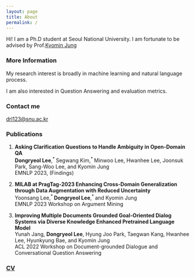 ```yaml
---
layout: page
title: About
permalink: /
---
```


Hi! I am a Ph.D student at Seoul National University. I am fortunate to be advised by Prof.[Kyomin Jung](http://milab.snu.ac.kr/kjung/index.html)

### More Information

My research interest is broadly in machine learning and natural language process. 

I am also interested in Question Answering and evaluation metrics.

### Contact me

[drl123@snu.ac.kr](mailto:drl123@snu.ac.kr)

### Publications

1. **Asking Clarification Questions to Handle Ambiguity in Open-Domain QA**\
**Dongryeol Lee**,<sup>* </sup> Segwang Kim,<sup>* </sup> Minwoo Lee, Hwanhee Lee, Joonsuk Park, Sang-Woo Lee, and Kyomin Jung\
EMNLP 2023, (Findings)


3. **MILAB at PragTag-2023 Enhancing Cross-Domain Generalization through Data Augmentation with Reduced Uncertainty**\
   Yoonsang Lee,<sup>* </sup> **Dongryeol Lee**,<sup>* </sup> and Kyomin Jung\
   EMNLP 2023 Workshop on Argument Mining

4. **Improving Multiple Documents Grounded Goal-Oriented Dialog Systems via Diverse Knowledge Enhanced Pretrained Language Model**\
   Yunah Jang, **Dongryeol Lee**, Hyung Joo Park, Taegwan Kang, Hwanhee Lee, Hyunkyung Bae, and Kyomin Jung\
   ACL 2022 Workshop on Document-grounded Dialogue and Conversational Question Answering

### [CV](https://dongryeollee96.github.io/pdf/dongryeollee_cv.pdf)
